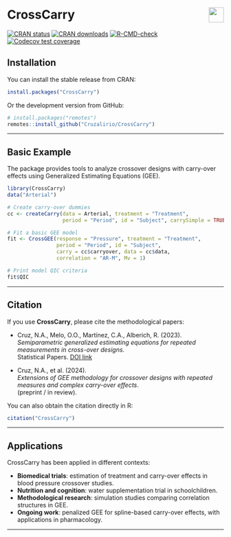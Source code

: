 # CrossCarry <img src="https://cran.r-project.org/Rlogo.svg" width="35" align="right" />

[![CRAN status](https://www.r-pkg.org/badges/version/CrossCarry)](https://CRAN.R-project.org/package=CrossCarry)
[![CRAN downloads](https://cranlogs.r-pkg.org/badges/grand-total/CrossCarry)](https://CRAN.R-project.org/package=CrossCarry)
[![R-CMD-check](https://github.com/Cruzalirio/CrossCarry/actions/workflows/R-CMD-check.yaml/badge.svg)](https://github.com/Cruzalirio/CrossCarry/actions/workflows/R-CMD-check.yaml)
[![Codecov test coverage](https://codecov.io/gh/Cruzalirio/CrossCarry/branch/main/graph/badge.svg)](https://app.codecov.io/gh/Cruzalirio/CrossCarry)

## Installation

You can install the stable release from CRAN:

```r
install.packages("CrossCarry")
```

Or the development version from GitHub:

```r
# install.packages("remotes")
remotes::install_github("Cruzalirio/CrossCarry")
```

---

## Basic Example

The package provides tools to analyze crossover designs with carry-over effects using Generalized Estimating Equations (GEE).

```r
library(CrossCarry)
data("Arterial")

# Create carry-over dummies
cc <- createCarry(data = Arterial, treatment = "Treatment", 
                  period = "Period", id = "Subject", carrySimple = TRUE)

# Fit a basic GEE model
fit <- CrossGEE(response = "Pressure", treatment = "Treatment", 
                period = "Period", id = "Subject", 
                carry = cc$carryover, data = cc$data,
                correlation = "AR-M", Mv = 1)

# Print model QIC criteria
fit$QIC
```

---

## Citation

If you use **CrossCarry**, please cite the methodological papers:

- Cruz, N.A., Melo, O.O., Martínez, C.A., Alberich, R. (2023).  
  *Semiparametric generalized estimating equations for repeated measurements in cross-over designs*.  
  Statistical Papers. [DOI link](https://link.springer.com/article/10.1007/s00362-022-01391-z)

- Cruz, N.A., et al. (2024).  
  *Extensions of GEE methodology for crossover designs with repeated measures and complex carry-over effects*.  
  (preprint / in review).

You can also obtain the citation directly in R:

```r
citation("CrossCarry")
```

---

## Applications

CrossCarry has been applied in different contexts:

- **Biomedical trials**: estimation of treatment and carry-over effects in blood pressure crossover studies.
- **Nutrition and cognition**: water supplementation trial in schoolchildren.
- **Methodological research**: simulation studies comparing correlation structures in GEE.
- **Ongoing work**: penalized GEE for spline-based carry-over effects, with applications in pharmacology.

---
